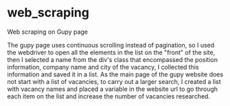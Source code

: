 # web_scraping
Web scraping on Gupy page

The gupy page uses continuous scrolling instead of pagination, so I used the webdriver to open all the elements in the list on the "front" of the site, then I selected a name from the div's class that encompassed the position information, company name and city ​​of the vacancy, I collected this information and saved it in a list. As the main page of the gupy website does not start with a list of vacancies, to carry out a larger search, I created a list with vacancy names and placed a variable in the website url to go through each item on the list and increase the number of vacancies researched.
